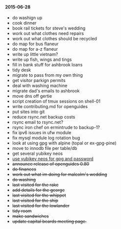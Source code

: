 #### 2015-06-28 ####

- do washign up
- cook dinner
- book rail tickets for steve's wedding
- work out what clothes need repairs
- work out what clothes should be recycled
- do map for bus flaneur
- do map for a-z flaneur
- write up little vietnam?
- write up fish, wings and tings
- fill in bank stuff for ashbrook loans
- tidy desk
- migrate to pass from my own thing
- get visitor parkign permits
- deal with washing machine
- migrate dad's emails to ashbrook
- move dns off gertie
- script creation of tmux sessions on shell-01
- write contributing.md for openguides
- put sites into git
- reduce rsync.net backup costs
- rsync email to rsync.net?
- rsync iron chef on ermintrude to backup-1?
- fix ipv6 issues in ufw module
- fix mysql module log rotation bug
- look at using gpg with alpine (topal or ex-gpg-pine)
- move to innodb file per table/db
- get several yubikey neos
- [use yubikey neos for gpg and password](http://viccuad.me/blog/secure-yourself-part-1-airgapped-computer-and-GPG-smartcards/) 
- ~~announce release of openguides 0.80~~
- ~~do finances~~
- ~~work out what im doing for malcolm's wedding~~
- ~~do washing~~
- ~~last visited for the rake~~
- ~~add details for the george~~
- ~~last visited for the whippet~~
- ~~last visited for the ship~~
- ~~last visited for the lowlander~~
- ~~tidy room~~
- ~~make sandwiches~~
- ~~update capital beards meeting page.~~
